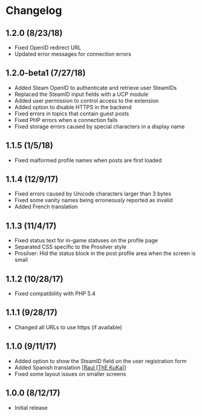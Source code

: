 # Changelog

## 1.2.0 (8/23/18)

* Fixed OpenID redirect URL
* Updated error messages for connection errors

## 1.2.0-beta1 (7/27/18)

* Added Steam OpenID to authenticate and retrieve user SteamIDs
* Replaced the SteamID input fields with a UCP module
* Added user permission to control access to the extension
* Added option to disable HTTPS in the backend
* Fixed errors in topics that contain guest posts
* Fixed PHP errors when a connection fails
* Fixed storage errors caused by special characters in a display name

## 1.1.5 (1/5/18)

* Fixed malformed profile names when posts are first loaded

## 1.1.4 (12/9/17)

* Fixed errors caused by Unicode characters larger than 3 bytes
* Fixed some vanity names being erroneously reported as invalid
* Added French translation

## 1.1.3 (11/4/17)

* Fixed status text for in-game statuses on the profile page
* Separated CSS specific to the Prosilver style
* Prosilver: Hid the status block in the post profile area when the screen is small

## 1.1.2 (10/28/17)

* Fixed compatibility with PHP 5.4

## 1.1.1 (9/28/17)

* Changed all URLs to use https (if available)

## 1.1.0 (9/11/17)

* Added option to show the SteamID field on the user registration form
* Added Spanish translation [[Raul [ThE KuKa]](https://www.phpbb.com/community/memberlist.php?mode=viewprofile&u=94590)]
* Fixed some layout issues on smaller screens

## 1.0.0 (8/12/17)

* Initial release

